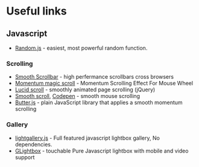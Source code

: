 # Useful links
## Javascript
* [Random.js](https://github.com/nastyox/Rando.js) -  easiest, most powerful random function.
### Scrolling
* [Smooth Scrollbar](https://idiotwu.github.io/smooth-scrollbar/) - high perfermance scrollbars cross browsers
* [Momentum magic scroll](https://www.cssscript.com/momentum-scroll-magic/) - Momentum Scrolling Effect For Mouse Wheel 
* [Lucid scroll](http://ataredo.com/morphology/lucidscroll/) - smoothly animated page scrolling (jQuery)
* [Smooth scroll](http://www.smoothscroll.net/win/), [Codepen](https://codepen.io/AartdenBraber/pen/YVXVoB) - smooth mouse scrolling
* [Butter.js](https://www.cssscript.com/smooth-momentum-scrolling-butter/) - plain JavaScript library that applies a smooth momentum scrolling
### Gallery 
* [lightgallery.js](https://sachinchoolur.github.io/lightgallery.js/) - Full featured javascript lightbox gallery, No dependencies.
* [GLightbox](https://biati-digital.github.io/glightbox/) - touchable Pure Javascript lightbox with mobile and video support

